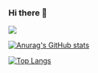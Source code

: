 ### Hi there 👋
<img src="https://img.shields.io/badge/Amazon_AWS-FF9900?style=for-the-badge&logo=amazonaws&logoColor=white" />

[![Anurag's GitHub stats](https://github-readme-stats-git-master-ashleys-projects-9cc16d51.vercel.app/api?username=ashleyfield&hide=stars,issues,prs&show=prs_merged&hide_rank=true&show_icons=true&theme=dark&include_all_commits=true)](https://github.com/anuraghazra/github-readme-stats)

[![Top Langs](https://github-readme-stats-git-master-ashleys-projects-9cc16d51.vercel.app/api/top-langs/?username=ashleyfield&langs_count=6&hide=css&theme=dark)](https://github.com/anuraghazra/github-readme-stats)
<!--
**AshleyField/AshleyField** is a ✨ _special_ ✨ repository because its `README.md` (this file) appears on your GitHub profile.

Here are some ideas to get you started:

- 🔭 I’m currently working on ...
- 🌱 I’m currently learning ...
- 👯 I’m looking to collaborate on ...
- 🤔 I’m looking for help with ...
- 💬 Ask me about ...
- 📫 How to reach me: ...
- 😄 Pronouns: ...
- ⚡ Fun fact: ...
-->
